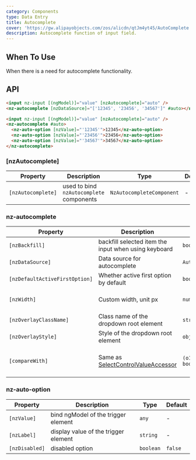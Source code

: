 ```yaml
---
category: Components
type: Data Entry
title: Autocomplete
cover: 'https://gw.alipayobjects.com/zos/alicdn/qtJm4yt45/AutoComplete.svg'
description: Autocomplete function of input field.
---
```


## When To Use

When there is a need for autocomplete functionality.

## API

```html
<input nz-input [(ngModel)]="value" [nzAutocomplete]="auto" />
<nz-autocomplete [nzDataSource]="['12345', '23456', '34567']" #auto></nz-autocomplete>
```

```html
<input nz-input [(ngModel)]="value" [nzAutocomplete]="auto" />
<nz-autocomplete #auto>
  <nz-auto-option [nzValue]="'12345'">12345</nz-auto-option>
  <nz-auto-option [nzValue]="'23456'">23456</nz-auto-option>
  <nz-auto-option [nzValue]="'34567'">34567</nz-auto-option>
</nz-autocomplete>
```

### [nzAutocomplete]

| Property           | Description                              | Type                      | Default |
| ------------------ | ---------------------------------------- | ------------------------- | ------- |
| `[nzAutocomplete]` | used to bind `nzAutocomplete` components | `NzAutocompleteComponent` | -       |

### nz-autocomplete

| Property                       | Description                                                                                    | Type                            | Default                         |
| ------------------------------ | ---------------------------------------------------------------------------------------------- | ------------------------------- | ------------------------------- |
| `[nzBackfill]`                 | backfill selected item the input when using keyboard                                           | `boolean`                       | `false`                         |
| `[nzDataSource]`               | Data source for autocomplete                                                                   | `AutocompleteDataSource`        | -                               |
| `[nzDefaultActiveFirstOption]` | Whether active first option by default                                                         | `boolean`                       | `true`                          |
| `[nzWidth]`                    | Custom width, unit px                                                                          | `number`                        | trigger element width           |
| `[nzOverlayClassName]`         | Class name of the dropdown root element                                                        | `string`                        | -                               |
| `[nzOverlayStyle]`             | Style of the dropdown root element                                                             | `object`                        | -                               |
| `[compareWith]`                | Same as [SelectControlValueAccessor](https://angular.dev/api/forms/SelectControlValueAccessor) | `(o1: any, o2: any) => boolean` | `(o1: any, o2: any) => o1===o2` |

### nz-auto-option

| Property       | Description                          | Type      | Default |
| -------------- | ------------------------------------ | --------- | ------- |
| `[nzValue]`    | bind ngModel of the trigger element  | `any`     | -       |
| `[nzLabel]`    | display value of the trigger element | `string`  | -       |
| `[nzDisabled]` | disabled option                      | `boolean` | `false` |
